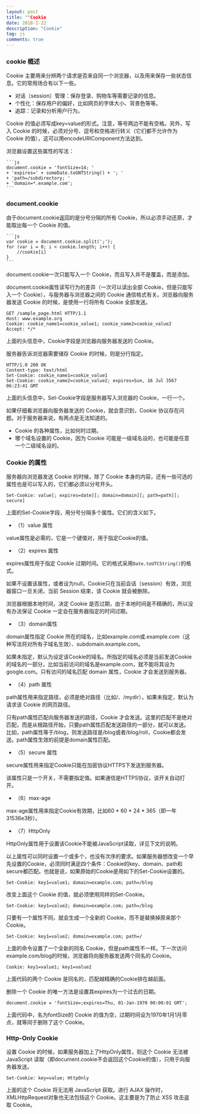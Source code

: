 ```yaml
---
layout: post
title: ""Cookie
date: 2018-1-22
description: "Cookie"
tag: js
comments: true
---
```

### cookie 概述

Cookie 主要用来分辨两个请求是否来自同一个浏览器，以及用来保存一些状态信息。它的常用场合有以下一些。

- 对话（session）管理：保存登录、购物车等需要记录的信息。
- 个性化：保存用户的偏好，比如网页的字体大小、背景色等等。
- 追踪：记录和分析用户行为。

Cookie 的值必须写成key=value的形式。注意，等号两边不能有空格。另外，写入 Cookie 的时候，必须对分号、逗号和空格进行转义（它们都不允许作为 Cookie 的值），这可以用encodeURIComponent方法达到。

浏览器设置这些属性的写法：

    ```js
    document.cookie = 'fontSize=14; ' 
    + 'expires=' + someDate.toGNTString() + '; ' 
    + 'path=/subdirectory; '
    + 'domain=*.example.com';
    ```

### document.cookie

由于document.cookie返回的是分号分隔的所有 Cookie，所以必须手动还原，才能取出每一个 Cookie 的值。

    ```js
    var cookie = document.cookie.split(';');
    for (var i = 0; i < cookie.length; i++) {
        //cookie[i]
    }
    ```

document.cookie一次只能写入一个 Cookie，而且写入并不是覆盖，而是添加。

document.cookie属性读写行为的差异（一次可以读出全部 Cookie，但是只能写入一个 Cookie），与服务器与浏览器之间的 Cookie 通信格式有关。浏览器向服务器发送 Cookie 的时候，是使用一行将所有 Cookie 全部发送。

    GET /sample_page.html HTTP/1.1
    Host: www.example.org
    Cookie: cookie_name1=cookie_value1; cookie_name2=cookie_value2
    Accept: */*

上面的头信息中，Cookie字段是浏览器向服务器发送的 Cookie。

服务器告诉浏览器需要储存 Cookie 的时候，则是分行指定。

    HTTP/1.0 200 OK
    Content-type: text/html
    Set-Cookie: cookie_name1=cookie_value1
    Set-Cookie: cookie_name2=cookie_value2; expires=Sun, 16 Jul 3567 06:23:41 GMT

上面的头信息中，Set-Cookie字段是服务器写入浏览器的 Cookie，一行一个。

如果仔细看浏览器向服务器发送的 Cookie，就会意识到，Cookie 协议存在问题。对于服务器来说，有两点是无法知道的。

- Cookie 的各种属性，比如何时过期。
- 哪个域名设置的 Cookie，因为 Cookie 可能是一级域名设的，也可能是任意一个二级域名设的。

### Cookie 的属性

服务器向浏览器发送 Cookie 的时候，除了 Cookie 本身的内容，还有一些可选的属性也是可以写入的，它们都必须以分号开头。

`Set-Cookie: value[; expires=date][; domain=domain][; path=path][; secure]`

上面的Set-Cookie字段，用分号分隔多个属性。它们的含义如下。

- （1）value 属性

value属性是必需的，它是一个键值对，用于指定Cookie的值。

- （2）expires 属性

expires属性用于指定 Cookie 过期时间。它的格式采用`Date.toUTCString()`的格式。

如果不设置该属性，或者设为null，Cookie只在当前会话（session）有效，浏览器窗口一旦关闭，当前 Session 结束，该 Cookie 就会被删除。

浏览器根据本地时间，决定 Cookie 是否过期，由于本地时间是不精确的，所以没有办法保证 Cookie 一定会在服务器指定的时间过期。

- （3）domain属性

domain属性指定 Cookie 所在的域名，比如example.com或.example.com（这种写法将对所有子域名生效）、subdomain.example.com。

如果未指定，默认为设定该Cookie的域名。所指定的域名必须是当前发送Cookie的域名的一部分，比如当前访问的域名是example.com，就不能将其设为google.com。只有访问的域名匹配 domain 属性，Cookie 才会发送到服务器。

- （4）path 属性

path属性用来指定路径，必须是绝对路径（比如/、/mydir），如果未指定，默认为请求该 Cookie 的网页路径。

只有path属性匹配向服务器发送的路径，Cookie 才会发送。这里的匹配不是绝对匹配，而是从根路径开始，只要path属性匹配发送路径的一部分，就可以发送。比如，path属性等于/blog，则发送路径是/blog或者/blog/roll，Cookie都会发送。path属性生效的前提是domain属性匹配。

- （5）secure 属性

secure属性用来指定Cookie只能在加密协议HTTPS下发送到服务器。

该属性只是一个开关，不需要指定值。如果通信是HTTPS协议，该开关自动打开。

- （6）max-age

max-age属性用来指定Cookie有效期，比如60 * 60 * 24 * 365（即一年31536e3秒）。

- （7）HttpOnly

HttpOnly属性用于设置该Cookie不能被JavaScript读取，详见下文的说明。

以上属性可以同时设置一个或多个，也没有次序的要求。如果服务器想改变一个早先设置的Cookie，必须同时满足四个条件：Cookie的key、domain、path和secure都匹配。也就是说，如果原始的Cookie是用如下的Set-Cookie设置的。

`Set-Cookie: key1=value1; domain=example.com; path=/blog`

改变上面这个 Cookie 的值，就必须使用同样的Set-Cookie。

`Set-Cookie: key1=value2; domain=example.com; path=/blog`

只要有一个属性不同，就会生成一个全新的 Cookie，而不是替换掉原来那个 Cookie。

`Set-Cookie: key1=value2; domain=example.com; path=/`

上面的命令设置了一个全新的同名 Cookie，但是path属性不一样。下一次访问example.com/blog的时候，浏览器将向服务器发送两个同名的 Cookie。

`Cookie: key1=value1; key1=value2`

上面代码的两个 Cookie 是同名的，匹配越精确的Cookie排在越前面。


删除一个 Cookie 的唯一方法是设置其expires为一个过去的日期。

`document.cookie = 'fontSize=;expires=Thu, 01-Jan-1970 00:00:01 GMT';`

上面代码中，名为fontSize的 Cookie 的值为空，过期时间设为1970年1月1月零点，就等同于删除了这个 Cookie。

### Http-Only Cookie

设置 Cookie 的时候，如果服务器加上了HttpOnly属性，则这个 Cookie 无法被 JavaScript 读取（即document.cookie不会返回这个Cookie的值），只用于向服务器发送。

`Set-Cookie: key=value; HttpOnly`

上面的这个 Cookie 将无法用 JavaScript 获取。进行 AJAX 操作时，XMLHttpRequest对象也无法包括这个 Cookie。这主要是为了防止 XSS 攻击盗取 Cookie。